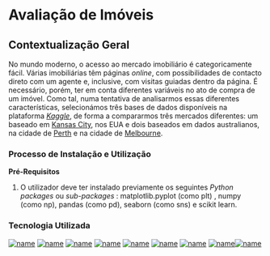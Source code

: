 # Avaliação de Imóveis

## Contextualização Geral

No mundo moderno, o acesso ao mercado imobiliário é categoricamente fácil. Várias imobiliárias têm páginas _online_, com possibilidades de contacto direto com um agente e, inclusive, com visitas guiadas dentro da página. É necessário, porém, ter em conta diferentes variáveis no ato de compra de um imóvel. Como tal, numa tentativa de analisarmos essas diferentes características, selecionámos três bases de dados disponíveis na plataforma [_Kaggle_](https://www.kaggle.com/datasets), de forma a compararmos três mercados diferentes: um baseado em [Kansas City](https://www.kaggle.com/datasets/astronautelvis/kc-house-data), nos EUA e dois baseados em dados australianos, na cidade de [Perth](https://www.kaggle.com/datasets/syuzai/perth-house-prices) e na cidade de [Melbourne](https://www.kaggle.com/datasets/dansbecker/melbourne-housing-snapshot).

### Processo de Instalação e Utilização
**Pré-Requisitos**

1. O utilizador deve ter instalado previamente os seguintes *Python packages* ou *sub-packages* : matplotlib.pyplot (como plt) , numpy (como np), pandas (como pd), seaborn (como sns) e scikit learn.


### Tecnologia Utilizada

[![name](https://img.shields.io/badge/Python-FFD43B?style=for-the-badge&logo=python&logoColor=blue)](https://www.python.org/) [![name](https://img.shields.io/badge/Pandas-2C2D72?style=for-the-badge&logo=pandas&logoColor=white)](https://pandas.pydata.org/) [![name](https://img.shields.io/badge/Kaggle-20BEFF?style=for-the-badge&logo=Kaggle&logoColor=white)](https://www.kaggle.com/) [![name](https://img.shields.io/badge/PyCharm-000000.svg?&style=for-the-badge&logo=PyCharm&logoColor=white)](https://www.jetbrains.com/pycharm/) [![name](https://img.shields.io/badge/GitHub-100000?style=for-the-badge&logo=github&logoColor=white)](https://github.com/) [![name](https://img.shields.io/badge/Matplotlib-%23ffffff.svg?style=for-the-badge&logo=Matplotlib&logoColor=black)](https://matplotlib.org) [![name](https://img.shields.io/badge/scikit--learn-%23F7931E.svg?style=for-the-badge&logo=scikit-learn&logoColor=white)](https://scikit-learn.org/stable/) [![name](https://img.shields.io/badge/Microsoft_Word-2B579A?style=for-the-badge&logo=microsoft-word&logoColor=white)](https://www.microsoft.com/pt-pt/microsoft-365/word?ef_id=_k_CjwKCAjwzN-vBhAkEiwAYiO7oKe95IyKhF9JZZCnXniobTmYVWMBZc9fFk1Yeu80f2Hm8SSBZiyuvBoCKMgQAvD_BwE_k_&OCID=AIDcmmnfqdfdk4_SEM__k_CjwKCAjwzN-vBhAkEiwAYiO7oKe95IyKhF9JZZCnXniobTmYVWMBZc9fFk1Yeu80f2Hm8SSBZiyuvBoCKMgQAvD_BwE_k_&gad_source=1&gclid=CjwKCAjwzN-vBhAkEiwAYiO7oKe95IyKhF9JZZCnXniobTmYVWMBZc9fFk1Yeu80f2Hm8SSBZiyuvBoCKMgQAvD_BwE&market=pt)[![name](https://img.shields.io/badge/numpy-%23013243.svg?style=for-the-badge&logo=numpy&logoColor=white)](https://numpy.org)
